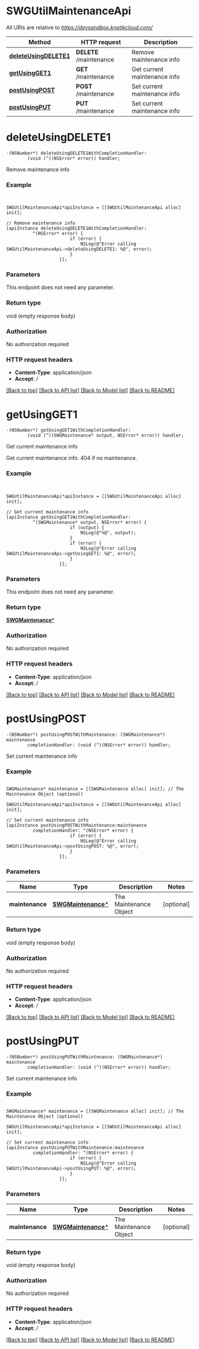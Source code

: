 # SWGUtilMaintenanceApi

All URIs are relative to *https://devsandbox.knetikcloud.com/*

Method | HTTP request | Description
------------- | ------------- | -------------
[**deleteUsingDELETE1**](SWGUtilMaintenanceApi.md#deleteusingdelete1) | **DELETE** /maintenance | Remove maintenance info
[**getUsingGET1**](SWGUtilMaintenanceApi.md#getusingget1) | **GET** /maintenance | Get current maintenance info
[**postUsingPOST**](SWGUtilMaintenanceApi.md#postusingpost) | **POST** /maintenance | Set current maintenance info
[**postUsingPUT**](SWGUtilMaintenanceApi.md#postusingput) | **PUT** /maintenance | Set current maintenance info


# **deleteUsingDELETE1**
```objc
-(NSNumber*) deleteUsingDELETE1WithCompletionHandler: 
        (void (^)(NSError* error)) handler;
```

Remove maintenance info

### Example 
```objc


SWGUtilMaintenanceApi*apiInstance = [[SWGUtilMaintenanceApi alloc] init];

// Remove maintenance info
[apiInstance deleteUsingDELETE1WithCompletionHandler: 
          ^(NSError* error) {
                        if (error) {
                            NSLog(@"Error calling SWGUtilMaintenanceApi->deleteUsingDELETE1: %@", error);
                        }
                    }];
```

### Parameters
This endpoint does not need any parameter.

### Return type

void (empty response body)

### Authorization

No authorization required

### HTTP request headers

 - **Content-Type**: application/json
 - **Accept**: */*

[[Back to top]](#) [[Back to API list]](../README.md#documentation-for-api-endpoints) [[Back to Model list]](../README.md#documentation-for-models) [[Back to README]](../README.md)

# **getUsingGET1**
```objc
-(NSNumber*) getUsingGET1WithCompletionHandler: 
        (void (^)(SWGMaintenance* output, NSError* error)) handler;
```

Get current maintenance info

Get current maintenance info. 404 if no maintenance.

### Example 
```objc


SWGUtilMaintenanceApi*apiInstance = [[SWGUtilMaintenanceApi alloc] init];

// Get current maintenance info
[apiInstance getUsingGET1WithCompletionHandler: 
          ^(SWGMaintenance* output, NSError* error) {
                        if (output) {
                            NSLog(@"%@", output);
                        }
                        if (error) {
                            NSLog(@"Error calling SWGUtilMaintenanceApi->getUsingGET1: %@", error);
                        }
                    }];
```

### Parameters
This endpoint does not need any parameter.

### Return type

[**SWGMaintenance***](SWGMaintenance.md)

### Authorization

No authorization required

### HTTP request headers

 - **Content-Type**: application/json
 - **Accept**: */*

[[Back to top]](#) [[Back to API list]](../README.md#documentation-for-api-endpoints) [[Back to Model list]](../README.md#documentation-for-models) [[Back to README]](../README.md)

# **postUsingPOST**
```objc
-(NSNumber*) postUsingPOSTWithMaintenance: (SWGMaintenance*) maintenance
        completionHandler: (void (^)(NSError* error)) handler;
```

Set current maintenance info

### Example 
```objc

SWGMaintenance* maintenance = [[SWGMaintenance alloc] init]; // The Maintenance Object (optional)

SWGUtilMaintenanceApi*apiInstance = [[SWGUtilMaintenanceApi alloc] init];

// Set current maintenance info
[apiInstance postUsingPOSTWithMaintenance:maintenance
          completionHandler: ^(NSError* error) {
                        if (error) {
                            NSLog(@"Error calling SWGUtilMaintenanceApi->postUsingPOST: %@", error);
                        }
                    }];
```

### Parameters

Name | Type | Description  | Notes
------------- | ------------- | ------------- | -------------
 **maintenance** | [**SWGMaintenance***](SWGMaintenance*.md)| The Maintenance Object | [optional] 

### Return type

void (empty response body)

### Authorization

No authorization required

### HTTP request headers

 - **Content-Type**: application/json
 - **Accept**: */*

[[Back to top]](#) [[Back to API list]](../README.md#documentation-for-api-endpoints) [[Back to Model list]](../README.md#documentation-for-models) [[Back to README]](../README.md)

# **postUsingPUT**
```objc
-(NSNumber*) postUsingPUTWithMaintenance: (SWGMaintenance*) maintenance
        completionHandler: (void (^)(NSError* error)) handler;
```

Set current maintenance info

### Example 
```objc

SWGMaintenance* maintenance = [[SWGMaintenance alloc] init]; // The Maintenance Object (optional)

SWGUtilMaintenanceApi*apiInstance = [[SWGUtilMaintenanceApi alloc] init];

// Set current maintenance info
[apiInstance postUsingPUTWithMaintenance:maintenance
          completionHandler: ^(NSError* error) {
                        if (error) {
                            NSLog(@"Error calling SWGUtilMaintenanceApi->postUsingPUT: %@", error);
                        }
                    }];
```

### Parameters

Name | Type | Description  | Notes
------------- | ------------- | ------------- | -------------
 **maintenance** | [**SWGMaintenance***](SWGMaintenance*.md)| The Maintenance Object | [optional] 

### Return type

void (empty response body)

### Authorization

No authorization required

### HTTP request headers

 - **Content-Type**: application/json
 - **Accept**: */*

[[Back to top]](#) [[Back to API list]](../README.md#documentation-for-api-endpoints) [[Back to Model list]](../README.md#documentation-for-models) [[Back to README]](../README.md)

